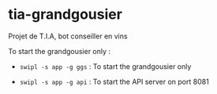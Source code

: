 # tia-grandgousier
Projet de T.I.A, bot conseiller en vins

To start the grandgousier only :

- ``swipl -s app -g ggs``     : To start the grandgousier only

- ``swipl -s app -g api``     : To start the API server on port 8081
